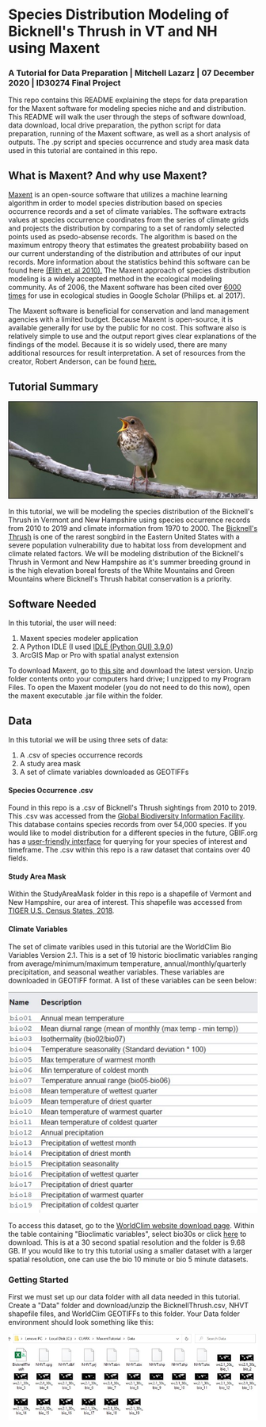 # Species Distribution Modeling of Bicknell's Thrush in VT and NH using Maxent
### A Tutorial for Data Preparation | Mitchell Lazarz | 07 December 2020 | ID30274 Final Project

This repo contains this README explaining the steps for data preparation for the Maxent software for modeling species niche and and distribution.  This README will walk the user through the steps of software download, data download, local drive preparation, the python script for data preparation, running of the Maxent software, as well as a short analysis of outputs.  The .py script and species occurrence and study area mask data used in this tutorial are contained in this repo.

## What is Maxent?  And why use Maxent?

[Maxent](https://biodiversityinformatics.amnh.org/open_source/maxent/) is an open-source software that utilizes a machine learning algorithm in order to model species distribution based on species occurrence records and a set of climate variables.  The software extracts values at species occurrence coordinates from the series of climate grids and projects the distribution by comparing to a set of randomly selected points used as psedo-absense records.  The algorithm is based on the maximum entropy theory that estimates the greatest probability based on our current understanding of the distribution and attributes of our input records.  More information about the statistics behind this software can be found here [(Elith et. al 2010).](https://web.stanford.edu/~hastie/Papers/maxent_explained.pdf)  The Maxent approach of species distribution modeling is a widely accepted method in the ecological modeling community.  As of 2006, the Maxent software has been cited over [6000 times](https://onlinelibrary.wiley.com/doi/full/10.1111/ecog.03049) for use in ecological studies in Google Scholar (Philips et. al 2017).

The Maxent software is beneficial for conservation and land management agencies with a limited budget.  Because Maxent is open-source, it is available generally for use by the public for no cost.  This software also is relatively simple to use and the output report gives clear explanations of the findings of the model.  Because it is so widely used, there are many additional resources for result interpretation.  A set of resources from the creator, Robert Anderson, can be found [here.](https://www.andersonlab.ccny.cuny.edu/resources)

## Tutorial Summary

![bicknells](Images/bicknells.jpg)

In this tutorial, we will be modeling the species distribution of the Bicknell's Thrush in Vermont and New Hampshire using species occurrence records from 2010 to 2019 and climate information from 1970 to 2000.  The [Bicknell's Thrush](https://vtecostudies.org/wildlife/birds/mountain-birds/bicknells-thrush-2/) is one of the rarest songbird in the Eastern United States with a severe population vulnerability due to habitat loss from development and climate related factors.  We will be modeling distribution of the Bicknell's Thrush in Vermont and New Hampshire as it's summer breeding ground in is the high elevation boreal forests of the White Mountains and Green Mountains where Bicknell's Thrush habitat conservation is a priority.

## Software Needed

In this tutorial, the user will need: 
1. Maxent species modeler application 
2. A Python IDLE (I used [IDLE (Python GUI) 3.9.0](https://www.python.org/downloads/)) 
3. ArcGIS Map or Pro with spatial analyst extension

To download Maxent, go to [this site](https://biodiversityinformatics.amnh.org/open_source/maxent/) and download the latest version.  Unzip folder contents onto your computers hard drive; I unzipped to my Program Files.  To open the Maxent modeler (you do not need to do this now), open the maxent executable .jar file within the folder.

## Data

In this tutorial we will be using three sets of data:
1. A .csv of species occurrence records
2. A study area mask
3. A set of climate variables downloaded as GEOTIFFs

#### Species Occurrence .csv
Found in this repo is a .csv of Bicknell's Thrush sightings from 2010 to 2019.  This .csv was accessed from the [Global Biodiversity Information Facility](https://www.gbif.org/).  This database contains species records from over 54,000 species.  If you would like to model distribution for a different species in the future, GBIF.org has a [user-friendly interface](https://www.gbif.org/occurrence/search) for querying for your species of interest and timeframe.  The .csv within this repo is a raw dataset that contains over 40 fields.

#### Study Area Mask
Within the StudyAreaMask folder in this repo is a shapefile of Vermont and New Hampshire, our area of interest.  This shapefile was accessed from [TIGER U.S. Census States, 2018](https://www.census.gov/geographies/mapping-files/time-series/geo/tiger-line-file.html).   

#### Climate Variables
The set of climate varibles used in this tutorial are the WorldClim Bio Variables Version 2.1.  This is a set of 19 historic bioclimatic variables ranging from average/minimum/maximum temperature, annual/monthly/quarterly precipitation, and seasonal weather variables.  These variables are downloaded in GEOTIFF format.  A list of these variables can be seen below:

![variables](Images/variables.jpg)

To access this dataset, go to the [WorldClim website download page](https://www.worldclim.org/data/worldclim21.html).  Within the table containing "Bioclimatic variables", select bio30s or click [here](https://biogeo.ucdavis.edu/data/worldclim/v2.1/base/wc2.1_30s_bio.zip) to download.  This is at a 30 second spatial resolution and the folder is 9.68 GB.  If you would like to try this tutorial using a smaller dataset with a larger spatial resolution, one can use the bio 10 minute or bio 5 minute datasets. 

### Getting Started

First we must set up our data folder with all data needed in this tutorial.  Create a "Data" folder and download/unzip the BicknellThrush.csv, NHVT shapefile files, and WorldClim GEOTIFFs to this folder.  Your Data folder environment should look something like this:

![datafolder](Images/foldersetup.jpg)

